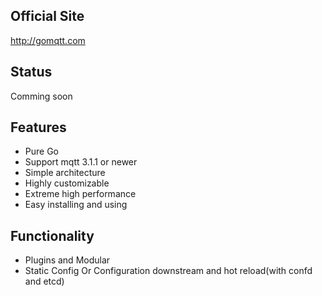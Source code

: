 Official Site
------------
<a href="http://gomqtt.com">http://gomqtt.com</a>

Status
------------
Comming soon

Features
------------
 - Pure Go
 - Support mqtt 3.1.1 or newer
 - Simple architecture
 - Highly customizable
 - Extreme high performance
 - Easy installing and using

Functionality
-------------
  - Plugins and Modular
  - Static Config Or Configuration downstream and hot reload(with confd and etcd)

